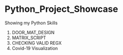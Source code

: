 # Python_Project_Showcase
 Showing my Python Skills
1. DOOR_MAT_DESIGN
2. MATRIX_SCRIPT
3. CHECKING VALID REGX
4. Covid-19 Visualization
